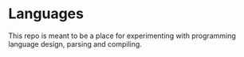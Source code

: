# Languages

This repo is meant to be a place for experimenting with programming language design, parsing and
compiling.
